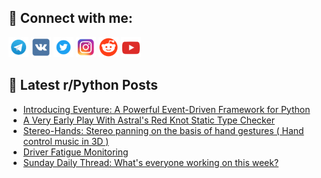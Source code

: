 ## 🔎 Connect with me:
[<img src="https://github.com/bullbesh/bullbesh/blob/main/images/Telegram.png" width="32" height="32" />](https://t.me/bullbesh)
[<img src="https://github.com/bullbesh/bullbesh/blob/main/images/VK.png" width="32" height="32" />](https://vk.com/bullbesh)
[<img src="https://github.com/bullbesh/bullbesh/blob/main/images/Twitter.png" width="32" height="32" />](https://twitter.com/bullbesh1)
[<img src="https://github.com/bullbesh/bullbesh/blob/main/images/Instagram.png" width="32" height="32" />](https://www.instagram.com/bullbesh)
[<img src="https://github.com/bullbesh/bullbesh/blob/main/images/Reddit.png" width="32" height="32" />](https://www.reddit.com/user/bullbesh)
[<img src="https://github.com/bullbesh/bullbesh/blob/main/images/YouTube.png" width="32" height="32" />](https://www.youtube.com/channel/UCtfjRs6uzgq5mfm8S06WTcg)

## 📕 Latest r/Python Posts
<!-- BLOG-POST-LIST:START -->
- [Introducing Eventure: A Powerful Event-Driven Framework for Python](https://www.reddit.com/r/Python/comments/1jchkuc/introducing_eventure_a_powerful_eventdriven/)
- [A Very Early Play With Astral&#39;s Red Knot Static Type Checker](https://www.reddit.com/r/Python/comments/1jcgh0o/a_very_early_play_with_astrals_red_knot_static/)
- [Stereo-Hands: Stereo panning on the basis of hand gestures &lpar; Hand control music in 3D &rpar;](https://www.reddit.com/r/Python/comments/1jcean2/stereohands_stereo_panning_on_the_basis_of_hand/)
- [Driver Fatigue Monitoring](https://www.reddit.com/r/Python/comments/1jca2ny/driver_fatigue_monitoring/)
- [Sunday Daily Thread: What&#39;s everyone working on this week?](https://www.reddit.com/r/Python/comments/1jc8qu4/sunday_daily_thread_whats_everyone_working_on/)
<!-- BLOG-POST-LIST:END -->
